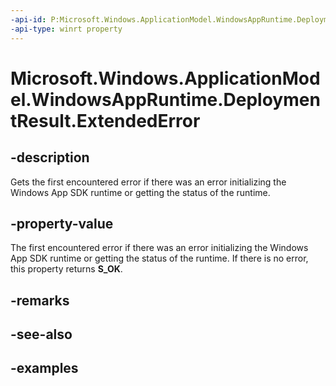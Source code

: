 ```yaml
---
-api-id: P:Microsoft.Windows.ApplicationModel.WindowsAppRuntime.DeploymentResult.ExtendedError
-api-type: winrt property
---
```


# Microsoft.Windows.ApplicationModel.WindowsAppRuntime.DeploymentResult.ExtendedError

<!--
public System.Exception ExtendedError { get; }
-->


## -description

Gets the first encountered error if there was an error initializing the Windows App SDK runtime or getting the status of the runtime.

## -property-value

The first encountered error if there was an error initializing the Windows App SDK runtime or getting the status of the runtime. If there is no error, this property returns **S_OK**.

## -remarks

## -see-also

## -examples


